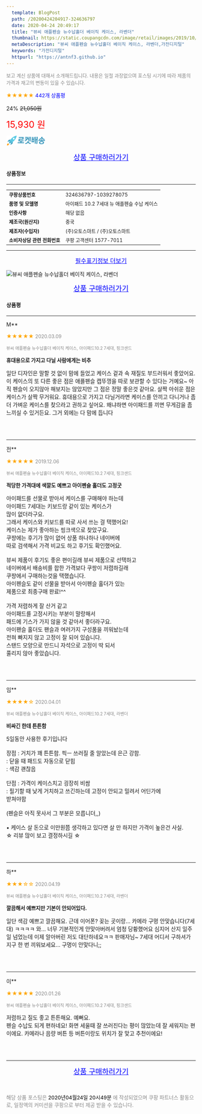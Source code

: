 ```yaml
---
  template: BlogPost
  path: /20200424204917-324636797
  date: 2020-04-24 20:49:17
  title: "뷰씨 애플펜슬 뉴수납홀더 베이직 케이스, 라벤더"
  thumbnail: https://static.coupangcdn.com/image/retail/images/2019/10/22/12/8/4bd648f3-5ed1-4ff8-b0ef-58569f31f55d.jpg
  metaDescription: "뷰씨 애플펜슬 뉴수납홀더 베이직 케이스, 라벤더,가전디지털"
  keywords: "가전디지털"
  httpurl: "https://antnf3.github.io"
---
```

  
<span style="color: #888;font-size:0.8rem">보고 계신 상품에 대해서 소개해드립니다.
내용은 일절 과장없으며 포스팅 시기에 따라 제품의 가격과 재고의 변동이 있을 수 있습니다.</span>
  
<span style="color: orange;">★★★★★</span> <span style="color: blue;font-size: 0.85rem;">442개 상품평</span>

<span style="font-size: 0.9rem">24%</span> <span style="font-size: 0.9rem">~~21,050원~~</span>

<span style="color: red;font-size: 1.5rem;">15,930 원</span>

![로켓배송](/assets/rocket_logo.png)

<p align="center"><a href="http://me2.do/G5ucln65" style="font-size: 1.2rem; color: blue;">상품 구매하러가기</a></p>

#### 상품정보

---

|                  |                       |
| ---------------- | --------------------- |
| **<span style="font-size:0.8rem;">쿠팡상품번호</span>** | <span style="font-size:0.8rem;">324636797-1039278075</span> |
| **<span style="font-size:0.8rem;">품명 및 모델명</span>**    | <span style="font-size:0.8rem;">아이패드 10.2 7세대 뉴 애플펜슬 수납 케이스</span>        |
| **<span style="font-size:0.8rem;">인증사항</span>**    | <span style="font-size:0.8rem;">해당 없음</span>        |
| **<span style="font-size:0.8rem;">제조국(원산지)</span>**    | <span style="font-size:0.8rem;">중국</span>        |
| **<span style="font-size:0.8rem;">제조자(수입자)</span>**    | <span style="font-size:0.8rem;">(주)오토스마트 / (주)오토스마트</span>        |
| **<span style="font-size:0.8rem;">소비자상담 관련 전화번호</span>**    | <span style="font-size:0.8rem;">쿠팡 고객센터 1577-7011</span>        |

---

<p align="center"><a href="http://me2.do/G5ucln65" style="font-size: 1rem; color: blue;">필수표기정보 더보기</a></p>

![뷰씨 애플펜슬 뉴수납홀더 베이직 케이스, 라벤더](http://thumbnail8.coupangcdn.com/thumbnails/remote/q89/image/retail/images/130352436335497-cd11b81c-ec73-47d1-8bc0-630c3c681370.jpg)

<p align="center"><a href="http://me2.do/G5ucln65" style="font-size: 1.2rem; color: blue;">상품 구매하러가기</a></p>

#### 상품평
  
---
  
M**
    
<span style="color: orange;">★★★★★</span> <span style="font-size:0.8rem;color: #888;">2020.03.09</span>
    
<span style="color: #888;font-size:0.7rem">뷰씨 애플펜슬 뉴수납홀더 베이직 케이스, 아이패드10.2 7세대, 핑크샌드</span>
    
<span style="font-size:0.85rem">**휴대용으로 가지고 다닐 사람에게는 비추**</span>
    
<span style="font-size: 0.9rem;">일단 디자인은 말할 것 없이 맘에 들었고 케이스 겉과 속 재질도 부드러워서 좋았어요. 이 케이스의 또 다른 좋은 점은 애플펜슬 캡뚜껑을 따로 보관할 수 있다는 거예요~ 아직 펜슬이 오지않아 해보지는 않았지만 그 점은 정말 좋은것 같아요. 살짝 아쉬운 점은 케이스가 살짝 무거워요. 휴대용으로 가지고 다닐거라면 케이스를 안끼고 다니거나 좀 더 가벼운 케이스를 찾으라고 권하고 싶어요. 왜냐하면 아이패드를 끼면 무게감을 좀 느끼실 수 있거든요. 그거 외에는 다 맘에 듭니다</span>
    
<br>
<br>

---
  
전**
    
<span style="color: orange;">★★★★★</span> <span style="font-size:0.8rem;color: #888;">2019.12.06</span>
    
<span style="color: #888;font-size:0.7rem">뷰씨 애플펜슬 뉴수납홀더 베이직 케이스, 아이패드10.2 7세대, 핑크샌드</span>
    
<span style="font-size:0.85rem">**적당한 가격대에 색깔도 예쁘고 아이펜슬 홀더도 고정굿**</span>
    
<span style="font-size: 0.9rem;">아이패드를 선물로 받아서 케이스를 구매해야 하는데<br/>아이패드 7세대는 키보드랑 같이 있는 케이스가<br/>많이 없더라구요. <br/>그래서 케이스와 키보드를 따로 사서 쓰는 걸 택했어요!<br/>케이스는 제가 좋아하는 핑크색으로 찾았구요. <br/>쿠팡에는 후기가 많이 없어 상품 하나하나 네이버에<br/>따로 검색해서 가격 비교도 하고 후기도 확인했어요. <br/><br/>뷰씨 제품이 후기도 좋은 편이길래 뷰씨 제품으로 선택하고<br/>네이버에서 배송비를 합한 가격보다 쿠팡이 저렴하길래<br/>쿠팡에서 구매하는것을 택했습니다. <br/>아이펜슬도 같이 선물을 받아서 아이펜슬 홀더가 있는<br/>제품으로 최종구매 완료!^^<br/><br/>가격 저렴하게 잘 산거 같고<br/>아이패드를 고정시키는 부분이 말랑해서<br/>패드에 기스가 가지 않을 것 같아서 좋더라구요. <br/>아이팬슬 홀더도 팬슬과 여러가지 구성품을 끼워놨는데<br/>전혀 빠지지 않고 고정이 잘 되어 있습니다. <br/>스탠드 모양으로 만드니 자석으로 고정이 딱 되서<br/>풀리지 않아 좋았습니다.</span>
    
<br>
<br>

---
  
임**
    
<span style="color: orange;">★★★★☆</span> <span style="font-size:0.8rem;color: #888;">2020.04.01</span>
    
<span style="color: #888;font-size:0.7rem">뷰씨 애플펜슬 뉴수납홀더 베이직 케이스, 아이패드10.2 7세대, 라벤더</span>
    
<span style="font-size:0.85rem">**비싸긴 한데 튼튼함**</span>
    
<span style="font-size: 0.9rem;">5일동안 사용한 후기입니다<br/><br/>장점 : 거치가 꽤 튼튼함. 픽ㅡ 쓰러질 줄 알았는데 은근 강함. <br/>        : 닫을 때 패드도 자동으로 닫힘<br/>        : 색감 괜찮음<br/><br/>단점 : 가격이 케이스치고 굉장히 비쌈<br/>        : 필기할 때 낮게 거치하고 쓰긴하는데 고정이 안되고 밀려서 어딘가에             <br/>           받쳐야함<br/>       <br/>(펜슬은 아직 못사서 그 부분은 모릅니더,,)<br/><br/>• 케이스 살 돈으로 이만원쯤 생각하고 있다면 살 만 하지만 가격이 높은건 사실. <br/>☆ 리뷰 많이 보고 결정하시길 ☆</span>
    
<br>
<br>

---
  
하**
    
<span style="color: orange;">★★★☆☆</span> <span style="font-size:0.8rem;color: #888;">2020.04.19</span>
    
<span style="color: #888;font-size:0.7rem">뷰씨 애플펜슬 뉴수납홀더 베이직 케이스, 아이패드10.2 7세대, 라벤더</span>
    
<span style="font-size:0.85rem">**깔끔해서 예쁘지만 기본이 안되어있다.**</span>
    
<span style="font-size: 0.9rem;">일단 색감 예쁘고 깔끔해요. 근데 이어폰? 꽂는 곳이랑... 카메라 구멍 안맞습니다(7세대) ㅋㅋㅋㅋ 와... 너무 기본적인게 안맞아버려서 엄청 당황했어요 심지어 산지 일주일 넘었는데 이제 알아버린 저도 대단하네요ㅋㅋ 판매자님~ 7세대 어디서 구하셔가지구 한 번 끼워보세요... 구멍이 안맞다니;;</span>
    
<br>
<br>

---
  
이**
    
<span style="color: orange;">★★★★★</span> <span style="font-size:0.8rem;color: #888;">2020.01.26</span>
    
<span style="color: #888;font-size:0.7rem">뷰씨 애플펜슬 뉴수납홀더 베이직 케이스, 아이패드10.2 7세대, 핑크샌드</span>
    

    
<span style="font-size: 0.9rem;">저렴하고 질도 좋고 튼튼해요. 예뻐요.<br/>펜슬 수납도 되게 편하네요! 화면 세울때 잘 쓰러진다는 평이 많았는데 잘 세워지는 편이에요. 카메라나 음량 버튼 등 버튼이랑도 위치가 잘 맞고 추천이에요!</span>
    
<br>
<br>


  
---
  
<p align="center"><a href="http://me2.do/G5ucln65" style="font-size: 1.2rem; color: blue;">상품 구매하러가기</a></p>
  
<br>
  
<span style="font-size: 0.85rem; color: #888;">해당 상품 포스팅은 <span style="color: #000;"> 2020년04월24일 20시49분 </span> 에 작성되었으며 쿠팡 파트너스 활동으로, 일정액의 커미션을 쿠팡으로 부터 제공 받을 수 있습니다.</span>